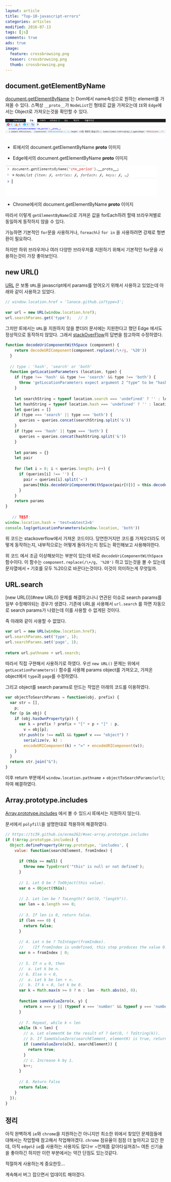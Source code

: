 ```yaml
---
layout: article
title: "Top-10-javascript-errors"
categories: articles
modified: 2016-07-13
tags: [js]
comments: true
ads: true
image:
  feature: crossbrowsing.png
  teaser: crossbrowsing.png
  thumb: crossbrowsing.png
---
```


## document.getElementByName 

[document.getElementByName](https://developer.mozilla.org/en-US/docs/Web/API/Document/getElementsByName) 는 Dom에서 name속성으로 원하는 element를 가져올 수 있다.
스팩상 `__proto__`가 `NodeList`인 형태로 값을 가져오는데 `IE`와 `Edge`에서는 Object로 가져오는것을 확인할 수 있다.

![IE에서의 document.getElementByName __proto__ 이미지](/images/getElementByName_proto_ie.png)

- IE에서의 document.getElementByName __proto__ 이미지

- Edge에서의 document.getElementByName __proto__ 이미지

![IE에서의 document.getElementByName __proto__ 이미지](/images/getElementByName_proto_chrom.png)

- Chrome에서의 document.getElementByName __proto__ 이미지

따라서 이렇게 `getElementByName`으로 가져온 값을 forEach하려 할때 브라우져별로 동일하게 동작하지 않을 수 있다.

가능하면 기본적인 `for`문을 사용하거나, `foreach`나 `for in` 을 사용하려면 강제로 형변환이 필요하다.

하지만 하위 브라우저나 여러 다양한 브라우저를 지원하기 위해서 기본적인 for문을 사용하는것이 가장 좋아보인다.

## new URL()

[URL](https://developer.mozilla.org/en-US/docs/Web/API/URL#AutoCompatibilityTable) 은 보통 `URL`을 javascript에서 params를 얻어오기 위해서 사용하고 있었는데
아래와 같이 사용하고 있었다.

```javascript
// window.location.href = 'lanace.github.io?type=3';

var url = new URL(window.location.href);
url.searchParams.get('type');	// 3
```

그치만 IE에서는 `URL`을 지원하지 않을 뿐더러 문서에는 지원한다고 했던 Edge 에서도 정상적으로 동작하지 않았다.
그래서 [stackOverFlow](https://stackoverflow.com/a/48447730/5949460)의 답변을 참고하여 수정하였다.

```javascript
function decodeUriComponentWithSpace (component) {
    return decodeURIComponent(component.replace(/\+/g, '%20'))
  }

  // type : 'hash', 'search' or 'both'
  function getLocationParameters (location, type) {
    if (type !== 'hash' && type !== 'search' && type !== 'both') {
      throw 'getLocationParameters expect argument 2 "type" to be "hash", "search" or "both"'
    }

    let searchString = typeof location.search === 'undefined' ? '' : location.search.substr(1)
    let hashString = typeof location.hash === 'undefined' ? '' : location.hash.substr(1)
    let queries = []
    if (type === 'search' || type === 'both') {
      queries = queries.concat(searchString.split('&'))
    }
    if (type === 'hash' || type === 'both') {
      queries = queries.concat(hashString.split('&'))
    }

    let params = {}
    let pair

    for (let i = 0; i < queries.length; i++) {
      if (queries[i] !== '') {
        pair = queries[i].split('=')
        params[this.decodeUriComponentWithSpace(pair[0])] = this.decodeUriComponentWithSpace(pair[1])
      }
    }
    return params
}

   // TEST: 
window.location.hash = 'test=a&test2=b'
console.log(getLocationParameters(window.location, 'both'))
```

위 코드는 stackoverflow에서 가져온 코드이다. 당연한거지만 코드를 가져오더라도 어떻게 동작하는지, 내부적으로는 어떻게 돌아가는지 정도는 확인해보고 사용해야한다. 

위 코드 에서 조금 이상해보이는 부분이 있는데 바로 `decodeUriComponentWithSpace` 함수이다. 이 함수는 `component.replace(/\+/g, '%20')` 하고 있는것을 볼 수 있는데 문자열에서 `+` 기호를 모두 %20으로 바꾼다는것이다. 
이것이 의미하는게 무엇일까.


## URL.search

[new URL()](#new URL()) 문제를 해결하고나니 연관된 이슈로 search params를 일부 수정해야되는 경우가 생겼다.
기존에 URL을 사용해서 `url.search` 를 하면 자동으로 search params가 나왔는데 이를 사용할 수 없게된 것이다.

즉 아래와 같이 사용할 수 없었다.

```javascript
var url = new URL(window.location.href);
url.searchParams.set('type', 1);
url.searchParams.set('page', 1);

return url.pathname + url.search;
```

따라서 직접 구현해서 사용하기로 하였다.
우선 `new URL()` 문제는 위에서 `getLocationParameters()` 함수를 사용해 params object를 가져오고,
가져온 object에서 `type`과 `page`를 수정하였다.

그리고 object를 search params로 만드는 작업은 아래의 코드를 이용하였다.

```javascript
var objectToSearchParams = function(obj, prefix) {
  var str = [],
    p;
  for (p in obj) {
    if (obj.hasOwnProperty(p)) {
      var k = prefix ? prefix + "[" + p + "]" : p,
        v = obj[p];
      str.push((v !== null && typeof v === "object") ?
        serialize(v, k) :
        encodeURIComponent(k) + "=" + encodeURIComponent(v));
    }
  }
  return str.join("&");
}
```

이후 return 부분에서 `window.location.pathname` + `objectToSearchParams(url)`; 하여 해결하였다. 

## Array.prototype.includes

[Array.prototype.includes](https://developer.mozilla.org/en-US/docs/Web/JavaScript/Reference/Global_Objects/Array/includes) 에서 볼 수 있드시 IE에서는 지원하지 않는다.

문서에서 `polyfill`을 설명한대로 적용하여 해결하였다.

```javascript
// https://tc39.github.io/ecma262/#sec-array.prototype.includes
if (!Array.prototype.includes) {
  Object.defineProperty(Array.prototype, 'includes', {
    value: function(searchElement, fromIndex) {

      if (this == null) {
        throw new TypeError('"this" is null or not defined');
      }

      // 1. Let O be ? ToObject(this value).
      var o = Object(this);

      // 2. Let len be ? ToLength(? Get(O, "length")).
      var len = o.length >>> 0;

      // 3. If len is 0, return false.
      if (len === 0) {
        return false;
      }

      // 4. Let n be ? ToInteger(fromIndex).
      //    (If fromIndex is undefined, this step produces the value 0.)
      var n = fromIndex | 0;

      // 5. If n ≥ 0, then
      //  a. Let k be n.
      // 6. Else n < 0,
      //  a. Let k be len + n.
      //  b. If k < 0, let k be 0.
      var k = Math.max(n >= 0 ? n : len - Math.abs(n), 0);

      function sameValueZero(x, y) {
        return x === y || (typeof x === 'number' && typeof y === 'number' && isNaN(x) && isNaN(y));
      }

      // 7. Repeat, while k < len
      while (k < len) {
        // a. Let elementK be the result of ? Get(O, ! ToString(k)).
        // b. If SameValueZero(searchElement, elementK) is true, return true.
        if (sameValueZero(o[k], searchElement)) {
          return true;
        }
        // c. Increase k by 1. 
        k++;
      }

      // 8. Return false
      return false;
    }
  });
}
```

## 정리

아직 완벽하게 `ie`와 `chrome`을 지원하는건 아니지만 최소한 위에서 찾았던 문제점들에 대해서는 작업할때 참고해서 작업해야겠다.
`chrome` 점유율이 점점 더 높아지고 있긴 한데, 아직 `edge`나 `ie`를 사용하는 사용자도 많다ㅠ ~언제쯤 갈아타실꺼죠!~ 
여튼 신기술을 좋아하긴 하지만 이런 부분에서는 약간 단점도 있는것같다.

적절하게 사용하는게 중요한듯...

계속해서 버그 잡으면서 업데이트 해야겠다.
